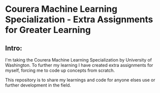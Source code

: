 # Courera Machine Learning Specialization - Extra Assignments for Greater Learning

## Intro:
I'm taking the Courera Machine Learning Specialization by University of Washington. To further my learning I have created extra assignments for myself, forcing me to code up concepts from scratch.  



This repository is to share my learnings and code for anyone elses use or further development in the field.
